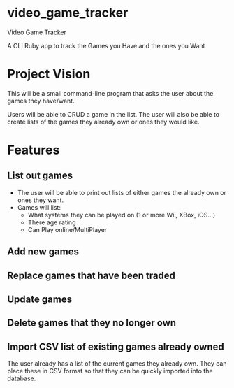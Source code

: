 # video_game_tracker
Video Game Tracker

A CLI Ruby app to track the Games you Have and the ones you Want

# Project Vision

This will be a small command-line program that asks the user about the games they have/want.

Users will be able to CRUD a game in the list. The user will also be able to create lists of the games they already own or ones they would like.

# Features

## List out games
* The user will be able to print out lists of either games the already own or ones they want.
* Games will list:
  * What systems they can be played on (1 or more Wii, XBox, iOS...)
  * There age rating
  * Can Play online/MultiPlayer

## Add new games
## Replace games that have been traded
## Update games
## Delete games that they no longer own


## Import CSV list of existing games already owned

The user already has a list of the current games they already own. They can place these in CSV format so that they can be quickly imported into the database. 
